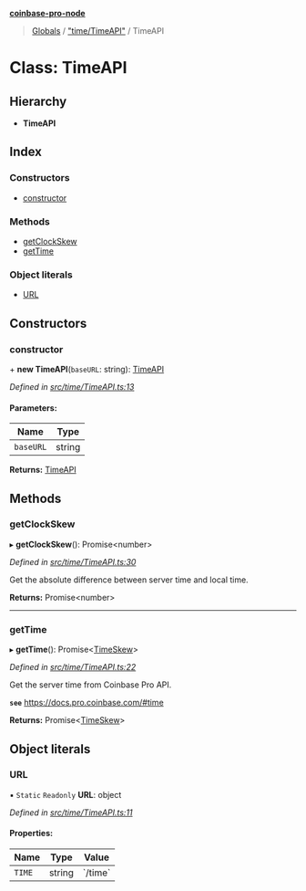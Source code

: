 **[coinbase-pro-node](../README.md)**

> [Globals](../globals.md) / ["time/TimeAPI"](../modules/_time_timeapi_.md) / TimeAPI

# Class: TimeAPI

## Hierarchy

- **TimeAPI**

## Index

### Constructors

- [constructor](_time_timeapi_.timeapi.md#constructor)

### Methods

- [getClockSkew](_time_timeapi_.timeapi.md#getclockskew)
- [getTime](_time_timeapi_.timeapi.md#gettime)

### Object literals

- [URL](_time_timeapi_.timeapi.md#url)

## Constructors

### constructor

\+ **new TimeAPI**(`baseURL`: string): [TimeAPI](_time_timeapi_.timeapi.md)

_Defined in [src/time/TimeAPI.ts:13](https://github.com/bennycode/coinbase-pro-node/blob/e431220/src/time/TimeAPI.ts#L13)_

#### Parameters:

| Name      | Type   |
| --------- | ------ |
| `baseURL` | string |

**Returns:** [TimeAPI](_time_timeapi_.timeapi.md)

## Methods

### getClockSkew

▸ **getClockSkew**(): Promise<number\>

_Defined in [src/time/TimeAPI.ts:30](https://github.com/bennycode/coinbase-pro-node/blob/e431220/src/time/TimeAPI.ts#L30)_

Get the absolute difference between server time and local time.

**Returns:** Promise<number\>

---

### getTime

▸ **getTime**(): Promise<[TimeSkew](../interfaces/_time_timeapi_.timeskew.md)\>

_Defined in [src/time/TimeAPI.ts:22](https://github.com/bennycode/coinbase-pro-node/blob/e431220/src/time/TimeAPI.ts#L22)_

Get the server time from Coinbase Pro API.

**`see`** https://docs.pro.coinbase.com/#time

**Returns:** Promise<[TimeSkew](../interfaces/_time_timeapi_.timeskew.md)\>

## Object literals

### URL

▪ `Static` `Readonly` **URL**: object

_Defined in [src/time/TimeAPI.ts:11](https://github.com/bennycode/coinbase-pro-node/blob/e431220/src/time/TimeAPI.ts#L11)_

#### Properties:

| Name   | Type   | Value     |
| ------ | ------ | --------- |
| `TIME` | string | \`/time\` |
